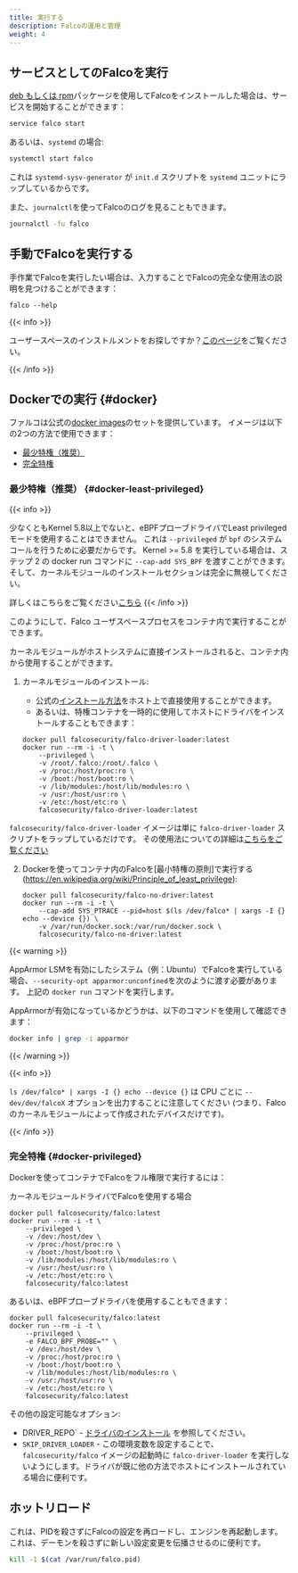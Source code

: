 ```yaml
---
title: 実行する
description: Falcoの運用と管理
weight: 4
---
```



## サービスとしてのFalcoを実行

[deb もしくは rpm](../installation)パッケージを使用してFalcoをインストールした場合は、サービスを開始することができます：

```bash
service falco start
```

あるいは、`systemd` の場合:
```bash
systemctl start falco
```
これは `systemd-sysv-generator` が `init.d` スクリプトを `systemd` ユニットにラップしているからです。

また、`journalctl`を使ってFalcoのログを見ることもできます。

```bash 
journalctl -fu falco
```

## 手動でFalcoを実行する

手作業でFalcoを実行したい場合は、入力することでFalcoの完全な使用法の説明を見つけることができます：

```
falco --help
```

{{< info >}}

ユーザースペースのインストルメントをお探しですか？[このページ](/docs/event-sources/drivers/)をご覧ください。

{{< /info >}}

## Dockerでの実行 {#docker}

ファルコは公式の[docker images](/docs/download#images)のセットを提供しています。
イメージは以下の2つの方法で使用できます：
- [最少特権（推奨）](#docker-least-privileged)
- [完全特権](#docker-privileged)

### 最少特権（推奨） {#docker-least-privileged}


{{< info >}}

少なくともKernel 5.8以上でないと、eBPFプローブドライバでLeast privilegedモードを使用することはできません。
これは `--privileged` が `bpf` のシステムコールを行うために必要だからです。
Kernel >= 5.8 を実行している場合は、ステップ 2 の docker run コマンドに `--cap-add SYS_BPF` を渡すことができます。
そして、カーネルモジュールのインストールセクションは完全に無視してください。

詳しくはこちらをご覧ください[こちら](https://github.com/falcosecurity/falco/issues/1299#issuecomment-653448207)
{{< /info >}}

このようにして、Falco ユーザスペースプロセスをコンテナ内で実行することができます。

カーネルモジュールがホストシステムに直接インストールされると、コンテナ内から使用することができます。

1. カーネルモジュールのインストール:

    - 公式の[インストール方法](/docs/installation)をホスト上で直接使用することができます。
    - あるいは、特権コンテナを一時的に使用してホストにドライバをインストールすることもできます：

    ```shell
    docker pull falcosecurity/falco-driver-loader:latest
    docker run --rm -i -t \
        --privileged \
        -v /root/.falco:/root/.falco \
        -v /proc:/host/proc:ro \
        -v /boot:/host/boot:ro \
        -v /lib/modules:/host/lib/modules:ro \
        -v /usr:/host/usr:ro \
        -v /etc:/host/etc:ro \
        falcosecurity/falco-driver-loader:latest
    ``` 


`falcosecurity/falco-driver-loader` イメージは単に `falco-driver-loader` スクリプトをラップしているだけです。
その使用法についての詳細は[こちらをご覧ください](/jp/docs/installation#install-driver)


2. Dockerを使ってコンテナ内のFalcoを[最小特権の原則]で実行する(https://en.wikipedia.org/wiki/Principle_of_least_privilege):

    ```shell
    docker pull falcosecurity/falco-no-driver:latest
    docker run --rm -i -t \
        --cap-add SYS_PTRACE --pid=host $(ls /dev/falco* | xargs -I {} echo --device {}) \
        -v /var/run/docker.sock:/var/run/docker.sock \
        falcosecurity/falco-no-driver:latest
    ```

{{< warning >}}

AppArmor LSMを有効にしたシステム（例：Ubuntu）でFalcoを実行している場合、`--security-opt apparmor:unconfined`を次のように渡す必要があります。
上記の `docker run` コマンドを実行します。

AppArmorが有効になっているかどうかは、以下のコマンドを使用して確認できます：

```bash
docker info | grep -i apparmor
```

{{< /warning >}}

{{< info >}}

`ls /dev/falco* | xargs -I {} echo --device {}` は CPU ごとに `--dev/dev/falcoX` オプションを出力することに注意してください (つまり、Falco のカーネルモジュールによって作成されたデバイスだけです)。

{{< /info >}}

### 完全特権 {#docker-privileged}

Dockerを使ってコンテナでFalcoをフル権限で実行するには：

カーネルモジュールドライバでFalcoを使用する場合

```shell
docker pull falcosecurity/falco:latest
docker run --rm -i -t \
    --privileged \
    -v /dev:/host/dev \
    -v /proc:/host/proc:ro \
    -v /boot:/host/boot:ro \
    -v /lib/modules:/host/lib/modules:ro \
    -v /usr:/host/usr:ro \
    -v /etc:/host/etc:ro \
    falcosecurity/falco:latest
```

あるいは、eBPFプローブドライバを使用することもできます：

```shell
docker pull falcosecurity/falco:latest
docker run --rm -i -t \
    --privileged \
    -e FALCO_BPF_PROBE="" \
    -v /dev:/host/dev \
    -v /proc:/host/proc:ro \
    -v /boot:/host/boot:ro \
    -v /lib/modules:/host/lib/modules:ro \
    -v /usr:/host/usr:ro \
    -v /etc:/host/etc:ro \
    falcosecurity/falco:latest
```

その他の設定可能なオプション:

- DRIVER_REPO` - [ドライバのインストール](https://falco.org/docs/installation/#install-driver) を参照してください。
- `SKIP_DRIVER_LOADER` - この環境変数を設定することで、`falcosecurity/falco` イメージの起動時に `falco-driver-loader` を実行しないようにします。ドライバが既に他の方法でホストにインストールされている場合に便利です。

## ホットリロード

これは、PIDを殺さずにFalcoの設定を再ロードし、エンジンを再起動します。これは、デーモンを殺さずに新しい設定変更を伝播させるのに便利です。

```bash
kill -1 $(cat /var/run/falco.pid)
```
